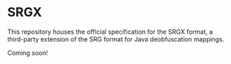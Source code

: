 # SRGX

This repository houses the official specification for the SRGX format, a third-party extension of the SRG format for
Java deobfuscation mappings.

Coming soon!
